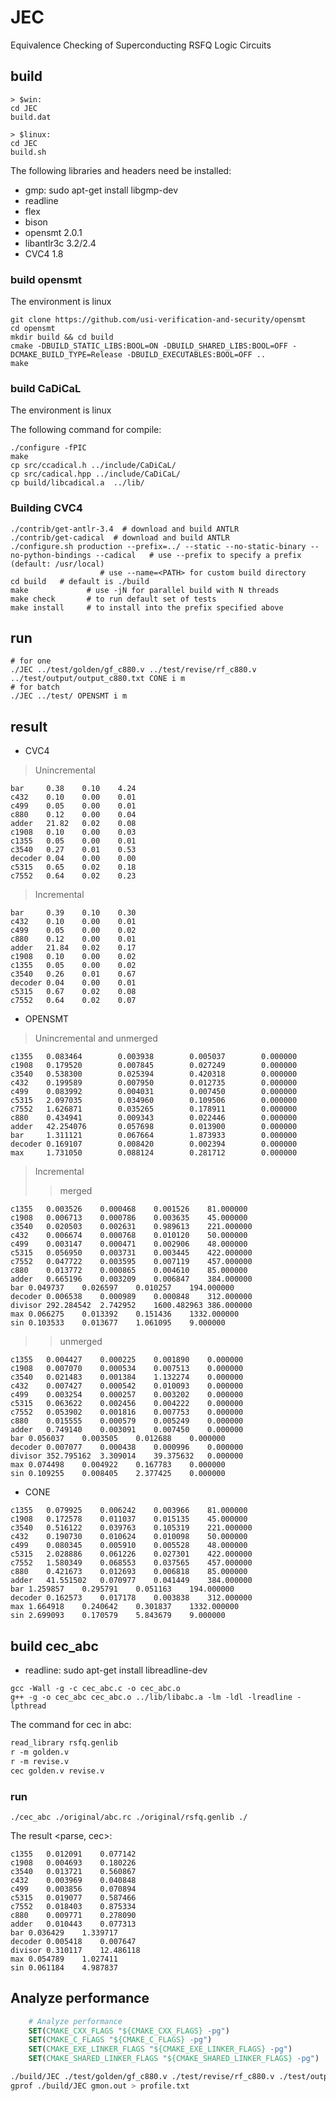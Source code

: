 # JEC

Equivalence Checking of Superconducting RSFQ Logic Circuits

## build

```
> $win: 
cd JEC
build.dat

> $linux:
cd JEC
build.sh
```

The following libraries and headers need be installed:

- gmp: sudo apt-get install libgmp-dev
- readline
- flex
- bison
- opensmt 2.0.1
- libantlr3c 3.2/2.4
- CVC4 1.8

### build opensmt

The environment is linux

``` shell
git clone https://github.com/usi-verification-and-security/opensmt
cd opensmt
mkdir build && cd build
cmake -DBUILD_STATIC_LIBS:BOOL=ON -DBUILD_SHARED_LIBS:BOOL=OFF -DCMAKE_BUILD_TYPE=Release -DBUILD_EXECUTABLES:BOOL=OFF ..
make
```

### build CaDiCaL

The environment is linux

The following command for compile:

``` shell
./configure -fPIC
make
cp src/ccadical.h ../include/CaDiCaL/
cp src/cadical.hpp ../include/CaDiCaL/
cp build/libcadical.a  ../lib/
```

### Building CVC4

``` shell
./contrib/get-antlr-3.4  # download and build ANTLR
./contrib/get-cadical  # download and build ANTLR
./configure.sh production --prefix=../ --static --no-static-binary --no-python-bindings --cadical   # use --prefix to specify a prefix (default: /usr/local)
                    # use --name=<PATH> for custom build directory
cd build   # default is ./build
make             # use -jN for parallel build with N threads
make check       # to run default set of tests
make install     # to install into the prefix specified above
```

## run

``` shell
# for one
./JEC ../test/golden/gf_c880.v ../test/revise/rf_c880.v ../test/output/output_c880.txt CONE i m
# for batch
./JEC ../test/ OPENSMT i m
```

## result

- CVC4

> Unincremental

``` csv
bar     0.38    0.10    4.24
c432    0.10    0.00    0.01
c499    0.05    0.00    0.01
c880    0.12    0.00    0.04
adder   21.82   0.02    0.08
c1908   0.10    0.00    0.03
c1355   0.05    0.00    0.01
c3540   0.27    0.01    0.53
decoder 0.04    0.00    0.00
c5315   0.65    0.02    0.18
c7552   0.64    0.02    0.23
```

> Incremental

``` csv
bar     0.39    0.10    0.30
c432    0.10    0.00    0.01
c499    0.05    0.00    0.02
c880    0.12    0.00    0.01
adder   21.84   0.02    0.17
c1908   0.10    0.00    0.02
c1355   0.05    0.00    0.02
c3540   0.26    0.01    0.67
decoder 0.04    0.00    0.01
c5315   0.67    0.02    0.08
c7552   0.64    0.02    0.07
```

- OPENSMT

> Unincremental and unmerged

``` csv
c1355   0.083464        0.003938        0.005037        0.000000
c1908   0.179520        0.007845        0.027249        0.000000
c3540   0.538300        0.025394        0.420318        0.000000
c432    0.199589        0.007950        0.012735        0.000000
c499    0.083992        0.004031        0.007450        0.000000
c5315   2.097035        0.034960        0.109506        0.000000
c7552   1.626871        0.035265        0.178911        0.000000
c880    0.434941        0.009343        0.022446        0.000000
adder   42.254076       0.057698        0.013900        0.000000
bar     1.311121        0.067664        1.873933        0.000000
decoder 0.169107        0.008420        0.002394        0.000000
max     1.731050        0.088124        0.281712        0.000000
```

> Incremental
>> merged

``` csv
c1355	0.003526	0.000468	0.001526	81.000000
c1908	0.006713	0.000786	0.003635	45.000000
c3540	0.020503	0.002631	0.989613	221.000000
c432	0.006674	0.000768	0.010120	50.000000
c499	0.003147	0.000471	0.002906	48.000000
c5315	0.056950	0.003731	0.003445	422.000000
c7552	0.047722	0.003595	0.007119	457.000000
c880	0.013772	0.000865	0.004610	85.000000
adder	0.665196	0.003209	0.006847	384.000000
bar	0.049737	0.026597	0.010257	194.000000
decoder	0.006538	0.000989	0.000848	312.000000
divisor	292.284542	2.742952	1600.482963	386.000000
max	0.066275	0.013392	0.151436	1332.000000
sin	0.103533	0.013677	1.061095	9.000000
```

>> unmerged

``` csv
c1355	0.004427	0.000225	0.001890	0.000000
c1908	0.007070	0.000534	0.007513	0.000000
c3540	0.021483	0.001384	1.132274	0.000000
c432	0.007427	0.000542	0.010093	0.000000
c499	0.003254	0.000257	0.003202	0.000000
c5315	0.063622	0.002456	0.004222	0.000000
c7552	0.053902	0.001816	0.007753	0.000000
c880	0.015555	0.000579	0.005249	0.000000
adder	0.749140	0.003091	0.007450	0.000000
bar	0.056037	0.003505	0.012688	0.000000
decoder	0.007077	0.000438	0.000996	0.000000
divisor	352.795162	3.309014	39.375632	0.000000
max	0.074498	0.004922	0.167783	0.000000
sin	0.109255	0.008405	2.377425	0.000000
```

- CONE

``` csv
c1355	0.079925	0.006242	0.003966	81.000000
c1908	0.172578	0.011037	0.015135	45.000000
c3540	0.516122	0.039763	0.105319	221.000000
c432	0.190730	0.010624	0.010098	50.000000
c499	0.080345	0.005910	0.005528	48.000000
c5315	2.028886	0.061226	0.027301	422.000000
c7552	1.580349	0.068553	0.037565	457.000000
c880	0.421673	0.012693	0.006818	85.000000
adder	41.551502	0.070977	0.041449	384.000000
bar	1.259857	0.295791	0.051163	194.000000
decoder	0.162573	0.017178	0.003838	312.000000
max	1.664918	0.240642	0.301837	1332.000000
sin	2.699093	0.170579	5.843679	9.000000
```

## build cec_abc

- readline: sudo apt-get install libreadline-dev

``` shell
gcc -Wall -g -c cec_abc.c -o cec_abc.o
g++ -g -o cec_abc cec_abc.o ../lib/libabc.a -lm -ldl -lreadline -lpthread
```

The command for cec in abc:

``` abc
read_library rsfq.genlib
r -m golden.v
r -m revise.v
cec golden.v revise.v
```

### run

``` shell
./cec_abc ./original/abc.rc ./original/rsfq.genlib ./
```

The result <parse, cec>:

``` csv
c1355	0.012091	0.077142
c1908	0.004693	0.180226
c3540	0.013721	0.560867
c432	0.003969	0.040848
c499	0.003856	0.070894
c5315	0.019077	0.587466
c7552	0.018403	0.875334
c880	0.009771	0.278090
adder	0.010443	0.077313
bar	0.036429	1.339717
decoder	0.005418	0.007647
divisor	0.310117	12.486118
max	0.054789	1.027411
sin	0.061184	4.987837
```

## Analyze performance

``` CMake
    # Analyze performance
    SET(CMAKE_CXX_FLAGS "${CMAKE_CXX_FLAGS} -pg")
    SET(CMAKE_C_FLAGS "${CMAKE_C_FLAGS} -pg")
    SET(CMAKE_EXE_LINKER_FLAGS "${CMAKE_EXE_LINKER_FLAGS} -pg")
    SET(CMAKE_SHARED_LINKER_FLAGS "${CMAKE_SHARED_LINKER_FLAGS} -pg")
```

``` bash
./build/JEC ./test/golden/gf_c880.v ./test/revise/rf_c880.v ./test/output/output_c880.txt CONE i m
gprof ./build/JEC gmon.out > profile.txt
```
